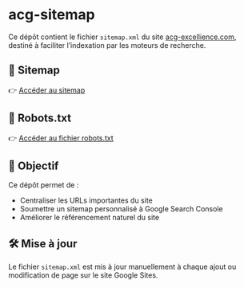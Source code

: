 # acg-sitemap

Ce dépôt contient le fichier `sitemap.xml` du site [acg-excellience.com](https://www.acg-excellience.com), destiné à faciliter l’indexation par les moteurs de recherche.

## 🔗 Sitemap

👉 [Accéder au sitemap](https://agnesgautherot.github.io/acg-sitemap/sitemap.xml)

## 📄 Robots.txt

👉 [Accéder au fichier robots.txt](https://agnesgautherot.github.io/acg-sitemap/robots.txt)

## 📌 Objectif

Ce dépôt permet de :
- Centraliser les URLs importantes du site
- Soumettre un sitemap personnalisé à Google Search Console
- Améliorer le référencement naturel du site

## 🛠️ Mise à jour

Le fichier `sitemap.xml` est mis à jour manuellement à chaque ajout ou modification de page sur le site Google Sites.
